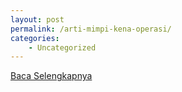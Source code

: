 ```yaml
---
layout: post
permalink: /arti-mimpi-kena-operasi/
categories:
    - Uncategorized
---
```


[Baca Selengkapnya](/05)